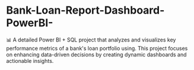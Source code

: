 # Bank-Loan-Report-Dashboard-PowerBI-
📊 A detailed Power BI + SQL project that analyzes and visualizes key performance metrics of a bank's loan portfolio using. This project focuses on enhancing data-driven decisions by creating dynamic dashboards and actionable insights.
